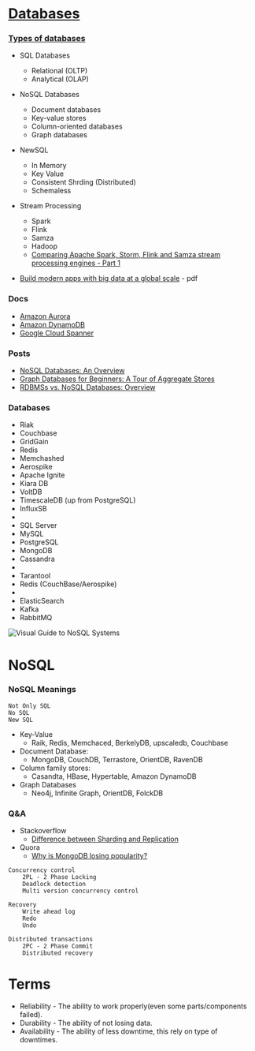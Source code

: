 # [Databases](https://db-engines.com/en/system/Amazon+Aurora%3BAmazon+DynamoDB%3BGoogle+Cloud+Spanner%3BMicrosoft+Azure+Cosmos+DB%3BMicrosoft+SQL+Server)


### [Types of databases](https://medium.com/swlh/4-types-of-nosql-databases-d88ad21f7d3b)

- SQL Databases
	- Relational (OLTP)
	- Analytical (OLAP)
- NoSQL Databases
	- Document databases
	- Key-value stores
	- Column-oriented databases
	- Graph databases
- NewSQL
	- In Memory
	- Key Value
	- Consistent Shrding (Distributed)
	- Schemaless

- Stream Processing
	- Spark
	- Flink
	- Samza
	- Hadoop
	- [Comparing Apache Spark, Storm, Flink and Samza stream processing engines - Part 1](https://blog.scottlogic.com/2018/07/06/comparing-streaming-frameworks-pt1.html)

- [Build modern apps with big data at a global scale](https://www.arbelatech.com/insights/white-papers/build-modern-apps-with-big-data-at-a-global-scale) - pdf

### Docs
- [Amazon Aurora](docs.aws.amazon.com/AmazonRDS/latest/AuroraUserGuide/CHAP_Aurora.html)
- [Amazon DynamoDB](docs.aws.amazon.com/dynamodb)
- [Google Cloud Spanner](	cloud.google.com/spanner/docs)

### Posts
- [NoSQL Databases: An Overview](https://www.thoughtworks.com/insights/blog/nosql-databases-overview)
- [Graph Databases for Beginners: A Tour of Aggregate Stores](https://neo4j.com/blog/aggregate-stores-tour/)
- [RDBMSs vs. NoSQL Databases: Overview](http://maxivak.com/rdbms-vs-nosql-databases/)

### Databases

- Riak 
- Couchbase
- GridGain
- Redis
- Memchashed
- Aerospike
- Apache Ignite
- Kiara DB
- VoltDB
- TimescaleDB (up from PostgreSQL)
- InfluxSB
- 
- SQL Server
- MySQL
- PostgreSQL
- MongoDB
- Cassandra
- 
- Tarantool
- Redis (CouchBase/Aerospike)
- 
- ElasticSearch
- Kafka
- RabbitMQ




![Visual Guide to NoSQL Systems](http://maxivak.com/wp-content/uploads/2011/07/media_httpfarm5static_mevIk.png)

# NoSQL
### NoSQL Meanings
	Not Only SQL
	No SQL
	New SQL

- Key-Value
	- Raik, Redis, Memchaced, BerkelyDB, upscaledb, Couchbase
- Document Database:
	- MongoDB, CouchDB, Terrastore, OrientDB, RavenDB
- Column family stores:
	- Casandta, HBase, Hypertable, Amazon DynamoDB
- Graph Databases
	- Neo4j, Infinite Graph, OrientDB, FolckDB

### Q&A
- Stackoverflow
  - [Difference between Sharding and Replication](https://stackoverflow.com/a/11571916/5200896)
- Quora
  - [Why is MongoDB losing popularity?](https://www.quora.com/Why-is-MongoDB-losing-popularity)


```
Concurrency control
	2PL - 2 Phase Locking
	Deadlock detection
	Multi version concurrency control

Recovery
	Write ahead log
	Redo
	Undo

Distributed transactions
	2PC - 2 Phase Commit 
	Distributed recovery
```

# Terms
- Reliability - The ability to work properly(even some parts/components failed).
- Durability - The ability of not losing data.
- Availability - The ability of less downtime, this rely on type of downtimes.
